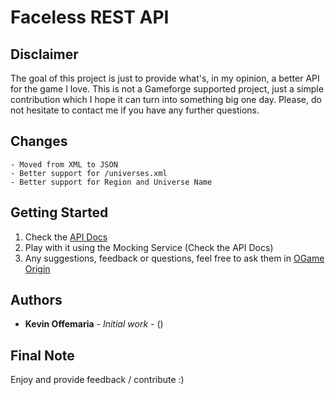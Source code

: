 # Faceless REST API

## Disclaimer
The goal of this project is just to provide what's, in my opinion, a better API for the game I love. This is not a Gameforge supported project, just a simple contribution which I hope it can turn into something big one day. Please, do not hesitate to contact me if you have any further questions. 

## Changes

    - Moved from XML to JSON
    - Better support for /universes.xml
    - Better support for Region and Universe Name

## Getting Started
1. Check the [API Docs](x)
2. Play with it using the Mocking Service (Check the API Docs)
3. Any suggestions, feedback or questions, feel free to ask them in [OGame Origin](/)

## Authors

* **Kevin Offemaria** - *Initial work* - ()


## Final Note
Enjoy and provide feedback / contribute :)
